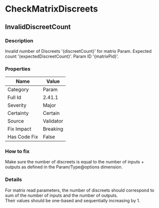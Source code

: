 ﻿---  
uid: Validator_2_41_1  
---

# CheckMatrixDiscreets

## InvalidDiscreetCount

### Description

Invalid number of Discreets '{discreetCount}' for matrix Param. Expected count '{expectedDiscreetCount}'. Param ID '{matrixPid}'.

### Properties

| Name         | Value     |
| ------------ | --------- |
| Category     | Param     |
| Full Id      | 2.41.1    |
| Severity     | Major     |
| Certainty    | Certain   |
| Source       | Validator |
| Fix Impact   | Breaking  |
| Has Code Fix | False     |

### How to fix

Make sure the number of discreets is equal to the number of inputs + outputs as defined in the Param\/Type@options dimension.

### Details

For matrix read parameters, the number of discreets should correspond to sum of the number of inputs and the number of outputs.  
Their values should be one\-based and sequentially increasing by 1.
